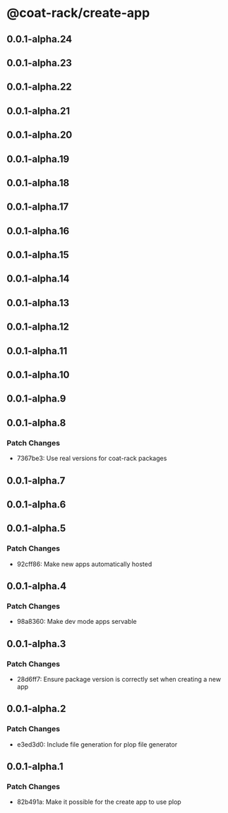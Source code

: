# @coat-rack/create-app

## 0.0.1-alpha.24

## 0.0.1-alpha.23

## 0.0.1-alpha.22

## 0.0.1-alpha.21

## 0.0.1-alpha.20

## 0.0.1-alpha.19

## 0.0.1-alpha.18

## 0.0.1-alpha.17

## 0.0.1-alpha.16

## 0.0.1-alpha.15

## 0.0.1-alpha.14

## 0.0.1-alpha.13

## 0.0.1-alpha.12

## 0.0.1-alpha.11

## 0.0.1-alpha.10

## 0.0.1-alpha.9

## 0.0.1-alpha.8

### Patch Changes

- 7367be3: Use real versions for coat-rack packages

## 0.0.1-alpha.7

## 0.0.1-alpha.6

## 0.0.1-alpha.5

### Patch Changes

- 92cff86: Make new apps automatically hosted

## 0.0.1-alpha.4

### Patch Changes

- 98a8360: Make dev mode apps servable

## 0.0.1-alpha.3

### Patch Changes

- 28d6ff7: Ensure package version is correctly set when creating a new app

## 0.0.1-alpha.2

### Patch Changes

- e3ed3d0: Include file generation for plop file generator

## 0.0.1-alpha.1

### Patch Changes

- 82b491a: Make it possible for the create app to use plop
